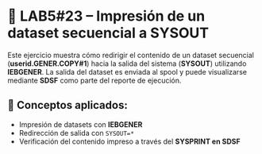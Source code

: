  # 📄 LAB5#23 – Impresión de un dataset secuencial a SYSOUT
 Este ejercicio muestra cómo redirigir el contenido de un dataset secuencial (**userid.GENER.COPY#1**) hacia la salida del sistema (**SYSOUT**) utilizando **IEBGENER**. La salida del dataset es enviada al spool y puede visualizarse mediante **SDSF** como parte del reporte de ejecución.

 ## 🧠 Conceptos aplicados:

 - Impresión de datasets con **IEBGENER**
 - Redirección de salida con `SYSOUT=*`
 - Verificación del contenido impreso a través del **SYSPRINT en SDSF**
